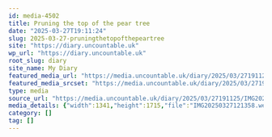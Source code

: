 ```yaml
---
id: media-4502
title: Pruning the top of the pear tree
date: "2025-03-27T19:11:24"
slug: 2025-03-27-pruningthetopofthepeartree
site: "https://diary.uncountable.uk"
wp_url: "https://diary.uncountable.uk"
root_slug: diary
site_name: My Diary
featured_media_url: "https://media.uncountable.uk/diary/2025/03/27191125/IMG20250327121358.webp"
featured_media_srcset: "https://media.uncountable.uk/diary/2025/03/27191125/IMG20250327121358-235x300.webp 235w, https://media.uncountable.uk/diary/2025/03/27191125/IMG20250327121358-801x1024.webp 801w, https://media.uncountable.uk/diary/2025/03/27191125/IMG20250327121358-150x150.webp 150w, https://media.uncountable.uk/diary/2025/03/27191125/IMG20250327121358-500x640.webp 500w, https://media.uncountable.uk/diary/2025/03/27191125/IMG20250327121358.webp 1341w"
type: media
source_url: "https://media.uncountable.uk/diary/2025/03/27191125/IMG20250327121358.webp"
media_details: {"width":1341,"height":1715,"file":"IMG20250327121358.webp","filesize":202674,"sizes":{"medium":{"file":"IMG20250327121358-235x300.webp","width":235,"height":300,"filesize":30376,"mime_type":"image/webp","source_url":"https://media.uncountable.uk/diary/2025/03/27191125/IMG20250327121358-235x300.webp"},"large":{"file":"IMG20250327121358-801x1024.webp","width":801,"height":1024,"filesize":173106,"mime_type":"image/webp","source_url":"https://media.uncountable.uk/diary/2025/03/27191125/IMG20250327121358-801x1024.webp"},"thumbnail":{"file":"IMG20250327121358-150x150.webp","width":150,"height":150,"filesize":18184,"mime_type":"image/webp","source_url":"https://media.uncountable.uk/diary/2025/03/27191125/IMG20250327121358-150x150.webp"},"mobwidth":{"file":"IMG20250327121358-500x640.webp","width":500,"height":640,"filesize":87378,"mime_type":"image/webp","source_url":"https://media.uncountable.uk/diary/2025/03/27191125/IMG20250327121358-500x640.webp"},"full":{"file":"IMG20250327121358.webp","width":1341,"height":1715,"mime_type":"image/webp","source_url":"https://media.uncountable.uk/diary/2025/03/27191125/IMG20250327121358.webp"}},"image_meta":{"aperture":"0","credit":"","camera":"","caption":"","created_timestamp":"0","copyright":"","focal_length":"0","iso":"0","shutter_speed":"0","title":"","orientation":"0","keywords":[]}}
category: []
tag: []
---
```


